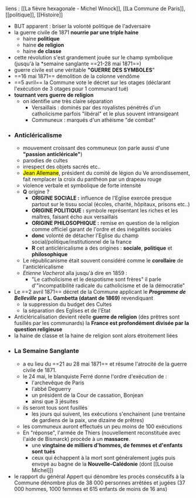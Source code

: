 liens : [[La fièvre hexagonale - Michel Winock]], [[La Commune de Paris]], [[politique]], [[Histoire]]

- BUT apparent : briser la volonté politique de l'adversaire
- la guerre civile de 1871 **nourrie par une triple haine**
	- haine **politique**
	- haine **de religion**
	- haine **de classe**
- cette révolution s'est grandement jouée sur le champ symbolique (jusqu'à la *semaine sanglante ==21-28 mai 1871==) 
- guerre civile est une véritable **"GUERRE DES SYMBOLES**"
- ==16 mai 1871== démolition de la colonne vendôme 
- ==5 avril== la Commune vote le décret sur les otages (déclarant l'exécution de 3 otages pour 1 communard tué)
- **tournant vers guerre de religion**
	- on identifie une très claire séparation
		- Versaillais : dominés par des royalistes pénétrés d'un catholicisme parfois "libéral" et le plus souvent intransigeant
		- Communeux : marqués d'un athéisme "de combat"
- ### Anticléricalisme
	- mouvement croissant des communeux (on parle aussi d'une **"passion anticléricale"**) 
	- parodies de cultes
	- irrespect des objets sacrés etc..
	- <mark class="hltr-blue">Jean Allemane</mark>, président du comité de légion du Ve arrondissement, fait remplacer la croix du panthéon par un drapeau rouge
	- violence verbale et symbolique de forte intensité 
	- **Q** origine ?
		- **ORIGINE SOCIALE :** influence de l'Eglise exercée presque partout sur le tissu social (écoles, charité, hôpitaux, prisons etc..)
		- **ORIGINE POLITIQUE :** symbole représentant les riches et les maîtres, faisant écho aux versaillais 
		- **ORIGINE PHILOSOPHIQUE :** remise en question de la religion comme officiel garant de l'ordre et des inégalités sociales 
		- **donc** volonté de détacher l'Eglise du champ social/politique/institutionnel de la france
		- **R** cet anticléricalisme a des origines : **sociale**, **politique** et **philosophique** 
	- Le républicanisme était souvent considéré comme le **corollaire** de l'anticléricalisme
	- *Etienne Vacherot* alla jusqu'à dire en 1859 : 
		- "Le catholicisme et le despotisme sont frères" il parle d'"incompatibilité radicale du catholicisme et de la démocratie"
- Le ==2 avril 1871== décret de la Commune applicant le ***Programme de Belleville* par L. Gambetta (datant de 1869)** revendiquant
	- la suppression du budget des Cultes
	- la séparation des Eglises et de l'Etat
- Anticléricalisation devient réelle **guerre de religion**  (des prêtres sont fusillés par les communards) la **France est profondément divisée par la question religieuse**
- la haine de classe et la haine de religion sont alors étroitement liées
- ### La Semaine Sanglante
	- a eu lieu du ==21 au 28 mai 1871== et résume l'atrocité de la guerre civile de 1871.
	- le 24 mai, le blanquiste Ferré donne l'ordre d'exécution de : 
		- l'archevêque de Paris
		- l'abbé Deguerry
		- un président de la Cour de cassation, Bonjean
		- ainsi que 3 jésuites
	- ils seront tous sont fusillés
		- les jours qui suivent, les exécutions s'enchainent (une trentaine de gardiens de la paix, une dizaine de prêtres)
	- les communeux auront effectués un peu moins de 100 exécutions
	- En "réponse", l'armée de Thiers (nouvellement reconstituée avec l'aide de Bismarck) procède à un **massacre**.
		- une **vingtaine de milliers d'hommes, de femmes et d'enfants sont tués**
		- ceux qui échappent à la mort sont généralement jugés puis envoyé au bagne de la **Nouvelle-Calédonie** (dont [[Louise Michel]])
- le rapport du général Appert qui dénombre les procès consécutifs à la Commune dénombre plus de 38 000 personnes arrêtées et jugées (37 000 hommes, 1000 femmes et 615 enfants de moins de 16 ans) 